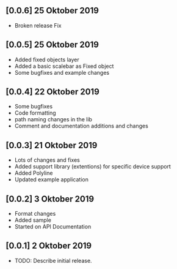 ## [0.0.6] 25 Oktober 2019
* Broken release Fix

## [0.0.5] 25 Oktober 2019
* Added fixed objects layer
* Added a basic scalebar as Fixed object
* Some bugfixes and example changes

## [0.0.4] 22 Oktober 2019
* Some bugfixes
* Code formatting
* path naming changes in the lib
* Comment and documentation additions and changes

## [0.0.3] 21 Oktober 2019
* Lots of changes and fixes
* Added support library (extentions) for specific device support
* Added Polyline
* Updated example application

## [0.0.2] 3 Oktober 2019
* Format changes
* Added sample
* Started on API Documentation

## [0.0.1] 2 Oktober 2019
* TODO: Describe initial release.


